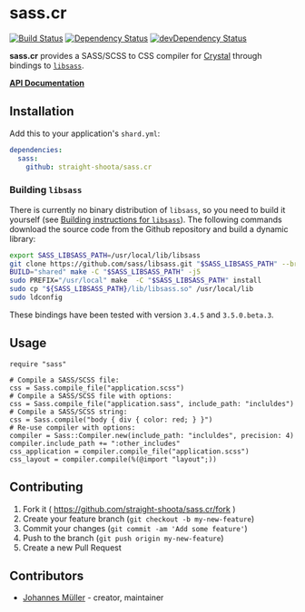 # sass.cr

[![Build Status](https://travis-ci.org/straight-shoota/sass.cr.svg?branch=master)](https://travis-ci.org/straight-shoota/sass.cr)
[![Dependency Status](https://shards.rocks/badge/github/straight-shoota/crinja/status.svg)](https://shards.rocks/github/straight-shoota/crinja)
[![devDependency Status](https://shards.rocks/badge/github/straight-shoota/crinja/dev_status.svg)](https://shards.rocks/github/straight-shoota/crinja)

**sass.cr** provides a SASS/SCSS to CSS compiler for [Crystal](https://crystal-lang.org) through bindings to [`libsass`](https://github.com/sass/libsass/).

**[API Documentation](https://straight-shoota.github.io/sass.cr/api/latest/)**

## Installation

Add this to your application's `shard.yml`:

```yaml
dependencies:
  sass:
    github: straight-shoota/sass.cr
```

### Building `libsass`
There is currently no binary distribution of `libsass`, so you need to build it yourself (see [Building instructions for `libsass`](https://github.com/sass/libsass/blob/master/docs/build.md)). The following commands download the source code from the Github repository and build a dynamic library:

```bash
export SASS_LIBSASS_PATH=/usr/local/lib/libsass
git clone https://github.com/sass/libsass.git "$SASS_LIBSASS_PATH" --branch="3.5.0.beta.3"
BUILD="shared" make -C "$SASS_LIBSASS_PATH" -j5
sudo PREFIX="/usr/local" make  -C "$SASS_LIBSASS_PATH" install
sudo cp "${SASS_LIBSASS_PATH}/lib/libsass.so" /usr/local/lib
sudo ldconfig
```

These bindings have been tested with version `3.4.5` and `3.5.0.beta.3`.

## Usage

```crystal
require "sass"

# Compile a SASS/SCSS file:
css = Sass.compile_file("application.scss")
# Compile a SASS/SCSS file with options:
css = Sass.compile_file("application.sass", include_path: "incluldes")
# Compile a SASS/SCSS string:
css = Sass.compile("body { div { color: red; } }")
# Re-use compiler with options:
compiler = Sass::Compiler.new(include_path: "incluldes", precision: 4)
compiler.include_path += ":other_includes"
css_application = compiler.compile_file("application.scss")
css_layout = compiler.compile(%(@import "layout";))
```

## Contributing

1. Fork it ( https://github.com/straight-shoota/sass.cr/fork )
2. Create your feature branch (`git checkout -b my-new-feature`)
3. Commit your changes (`git commit -am 'Add some feature'`)
4. Push to the branch (`git push origin my-new-feature`)
5. Create a new Pull Request

## Contributors

- [Johannes Müller](https://github.com/straight-shoota) - creator, maintainer
